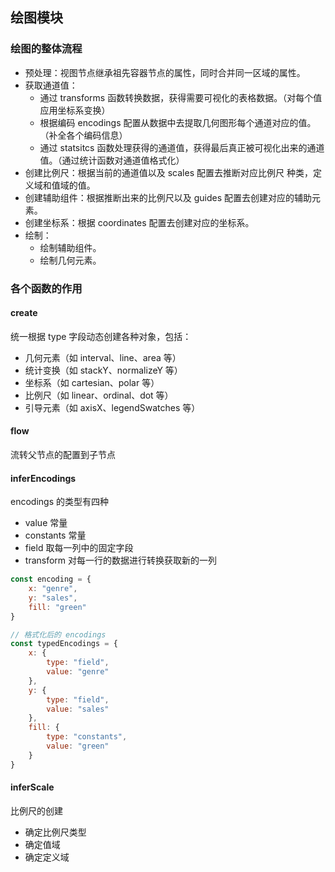 ## 绘图模块

### 绘图的整体流程
- 预处理：视图节点继承祖先容器节点的属性，同时合并同一区域的属性。
- 获取通道值：
	- 通过 transforms 函数转换数据，获得需要可视化的表格数据。（对每个值应用坐标系变换）
	- 根据编码 encodings 配置从数据中去提取几何图形每个通道对应的值。（补全各个编码信息）
	- 通过 statsitcs 函数处理获得的通道值，获得最后真正被可视化出来的通道值。（通过统计函数对通道值格式化）
- 创建比例尺：根据当前的通道值以及 scales 配置去推断对应比例尺 种类，定义域和值域的值。
- 创建辅助组件：根据推断出来的比例尺以及 guides 配置去创建对应的辅助元素。
- 创建坐标系：根据 coordinates 配置去创建对应的坐标系。
- 绘制：
	- 绘制辅助组件。
	- 绘制几何元素。

### 各个函数的作用

#### create

统一根据 type 字段动态创建各种对象，包括：

- 几何元素（如 interval、line、area 等）
- 统计变换（如 stackY、normalizeY 等）
- 坐标系（如 cartesian、polar 等）
- 比例尺（如 linear、ordinal、dot 等）
- 引导元素（如 axisX、legendSwatches 等）

#### flow

流转父节点的配置到子节点

#### inferEncodings

encodings 的类型有四种
- value 常量
- constants 常量
- field 取每一列中的固定字段
- transform 对每一行的数据进行转换获取新的一列 

```javascript
const encoding = {
	x: "genre",
	y: "sales",
	fill: "green"
}

// 格式化后的 encodings
const typedEncodings = {
	x: {
		type: "field",
		value: "genre"
	},
	y: {
		type: "field",
		value: "sales"
	},
	fill: {
		type: "constants",
		value: "green"
	}
}
```

#### inferScale
比例尺的创建

- 确定比例尺类型
- 确定值域
- 确定定义域